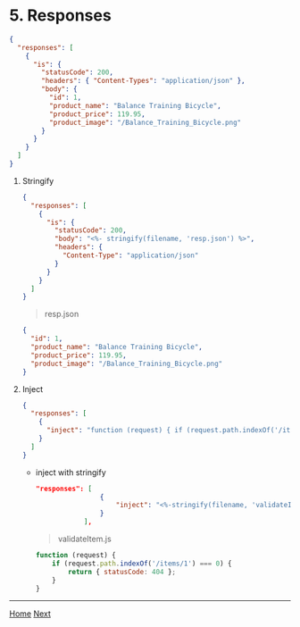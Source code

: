 # 5. Responses

```json
{
  "responses": [
    {
      "is": {
        "statusCode": 200,
        "headers": { "Content-Types": "application/json" },
        "body": {
          "id": 1,
          "product_name": "Balance Training Bicycle",
          "product_price": 119.95,
          "product_image": "/Balance_Training_Bicycle.png"
        }
      }
    }
  ]
}
```

1. Stringify

   ```json
   {
     "responses": [
       {
         "is": {
           "statusCode": 200,
           "body": "<%- stringify(filename, 'resp.json') %>",
           "headers": {
             "Content-Type": "application/json"
           }
         }
       }
     ]
   }
   ```

    > resp.json

   ```json
   {
     "id": 1,
     "product_name": "Balance Training Bicycle",
     "product_price": 119.95,
     "product_image": "/Balance_Training_Bicycle.png"
   }
   ```

2. Inject

   ```json
   {
     "responses": [
       {
         "inject": "function (request) { if (request.path.indexOf('/items/1') === 0) { return { statusCode: 404 }; } }"
       }
     ]
   }
   ```

   - inject with stringify

     ```json
     "responses": [
                     {
                         "inject": "<%-stringify(filename, 'validateItem.js') %>"
                     }
                 ],
     ```

     > validateItem.js

     ```js
     function (request) {
         if (request.path.indexOf('/items/1') === 0) {
             return { statusCode: 404 };
         }
     }
     ```

---

[Home](README.md) [Next](./06-Behaviors.md)
